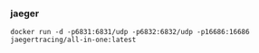### jaeger
```
docker run -d -p6831:6831/udp -p6832:6832/udp -p16686:16686 jaegertracing/all-in-one:latest
```